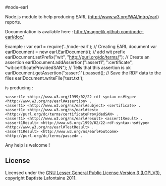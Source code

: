 #node-earl

Node.js module to help producing EARL (http://www.w3.org/WAI/intro/earl) reports.

Documentation is available here : http://magnetik.github.com/node-earl/doc/

Example :
    var earl = require('../node-earl');
    // Creating EARL document
    var earlDocument = new earl.EarlDocument();
    // add wit prefix
    earlDocument.setPrefix("wit", "http://purl.org/dc/terms/");
    // Create an assertion
    earlDocument.addAssertion(":assert1", ":certificate", "wit:certificateProvidedSAN");
    // Tells that this assertion is ok
    earlDocument.getAssertion(":assert1").passed();
    // Save the RDF data to the files
    earlDocument.writeFile('test.txt');

is producing :

    <assert1> <http://www.w3.org/1999/02/22-rdf-syntax-ns#type> <http://www.w3.org/ns/earl#Assertion> . 
    <assert1> <http://www.w3.org/ns/earl#subject> <certificate> . 
    <assert1> <http://www.w3.org/ns/earl#test> <http://purl.org/dc/terms/certificateProvidedSAN> . 
    <assert1> <http://www.w3.org/ns/earl#result> <assert1Result> . 
    <assert1Result> <http://www.w3.org/1999/02/22-rdf-syntax-ns#type> <http://www.w3.org/ns/earl#TestResult> . 
    <assert1Result> <http://www.w3.org/ns/earl#outcome> <http://purl.org/dc/terms/passed> . 

Any help is welcome !

## License

Licensed under the [GNU Lesser General Public License Version 3 (LGPLV3)](http://www.gnu.org/licenses/lgpl.html), copyright Baptiste Lafontaine 2011.